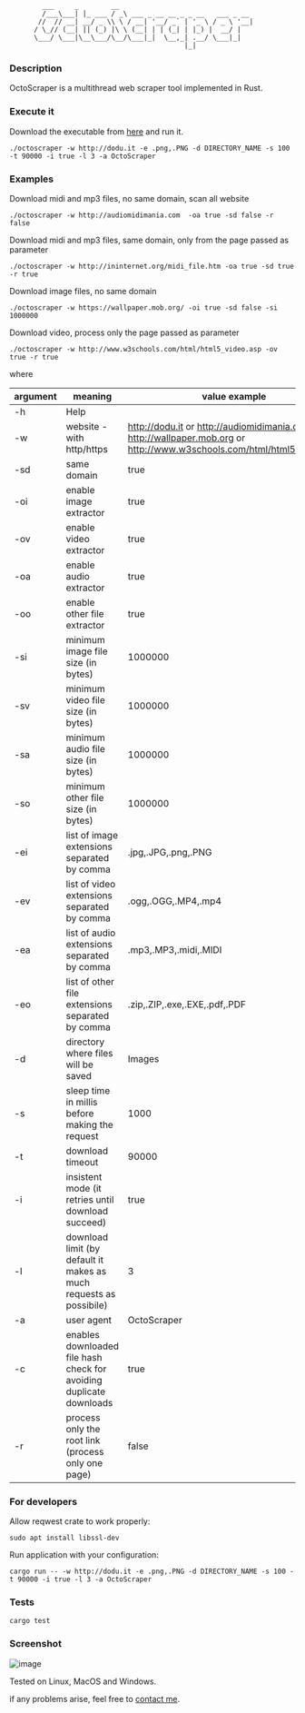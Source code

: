 ```
        ___     _        __                                
        /___\___| |_ ___ / _\ ___ _ __ __ _ _ __   ___ _ __ 
       //  // __| __/ _ \\ \ / __| '__/ _` | '_ \ / _ \ '__|
      / \_// (__| || (_) |\ \ (__| | | (_| | |_) |  __/ |   
      \___/ \___|\__\___/\__/\___|_|  \__,_| .__/ \___|_|   
                                           |_|              
```    
### Description
OctoScraper is a multithread web scraper tool implemented in Rust.

### Execute it
Download the executable from [here](https://github.com/goto-eof/octoscraper/releases) and run it.
```
./octoscraper -w http://dodu.it -e .png,.PNG -d DIRECTORY_NAME -s 100 -t 90000 -i true -l 3 -a OctoScraper
```

### Examples
Download midi and mp3 files, no same domain, scan all website
```
./octoscraper -w http://audiomidimania.com  -oa true -sd false -r false
```
Download midi and mp3 files, same domain, only from the page passed as parameter 
```
./octoscraper -w http://ininternet.org/midi_file.htm -oa true -sd true -r true
```
Download image files, no same domain
```
./octoscraper -w https://wallpaper.mob.org/ -oi true -sd false -si 1000000
```
Download video, process only the page passed as parameter
```
./octoscraper -w http://www.w3schools.com/html/html5_video.asp -ov true -r true
```

where 

 | argument | meaning                                                            | value example                  |
 -----------|--------------------------------------------------------------------|--------------------------|
 | -h       |Help                                                                |
 | -w       |website - with http/https                     |  http://dodu.it or http://audiomidimania.com or http://wallpaper.mob.org or http://www.w3schools.com/html/html5_video.asp|
 | -sd      |same domain                                                         |  true|
 |   -oi    | enable image extractor                                            | true |
 |   -ov    | enable video extractor                                            | true |
 |   -oa    |  enable audio extractor                                            | true |
 |   -oo    |  enable other file extractor                                            | true |
 |  -si     |   minimum image file size (in bytes)                                    |1000000                   |
 |  -sv     |   minimum video file size (in bytes)                                    |1000000                   |
 |  -sa     |   minimum audio file size (in bytes)                                    |1000000                   |
 |  -so     |   minimum other file size (in bytes)                                    |1000000                   |
 |   -ei	|list of image extensions separated by comma                        | .jpg,.JPG,.png,.PNG |
 |   -ev	| list of video extensions separated by comma                       | .ogg,.OGG,.MP4,.mp4 |
 |   -ea	| list of audio extensions separated by comma                      | .mp3,.MP3,.midi,.MIDI |
 |   -eo	| list of other file extensions separated by comma                      | .zip,.ZIP,.exe,.EXE,.pdf,.PDF |
 | -d       |directory where files will be saved                                 | Images|
 | -s       |sleep time in millis before making the request                      | 1000|
 | -t       |download timeout                                                    | 90000|
 | -i       |insistent mode (it retries until download succeed)                  | true|
 | -l       |download limit (by default it makes as much requests as possibile)  | 3|
 | -a       |user agent                                                          | OctoScraper|
 | -c       |enables downloaded file hash check for avoiding duplicate downloads | true|
 |-r        | process only the root link (process only one page)                                         | false|


### For developers

Allow reqwest crate to work properly:
```
sudo apt install libssl-dev
```
Run application with your configuration:
```
cargo run -- -w http://dodu.it -e .png,.PNG -d DIRECTORY_NAME -s 100 -t 90000 -i true -l 3 -a OctoScraper
```

### Tests
```
cargo test
```

### Screenshot
![image](https://user-images.githubusercontent.com/6343630/229301705-de5ac86a-d44e-4e8b-99eb-99e30bc17296.png)





Tested on Linux, MacOS and Windows.

if any problems arise, feel free to [contact me](https://andre-i.dev/#contactme).
